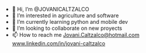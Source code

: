 - 👋 Hi, I’m @JOVANICALTZALCO
- 👀 I’m interested in agriculture and software
- 🌱 I’m currently learning python and mobile dev
- 💞️ I’m looking to collaborate on new proyects
- 📫 How to reach me Jovani.Caltzalco@hotmail.com 
www.linkedin.com/in/jovani-caltzalco
<!---
JOVANICALTZALCO/JOVANICALTZALCO is a ✨ special ✨ repository because its `README.md` (this file) appears on your GitHub profile.
You can click the Preview link to take a look at your changes.
--->
